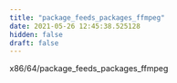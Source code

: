 ```yaml
---
title: "package_feeds_packages_ffmpeg"
date: 2021-05-26 12:45:38.525128
hidden: false
draft: false
---
```


x86/64/package_feeds_packages_ffmpeg

